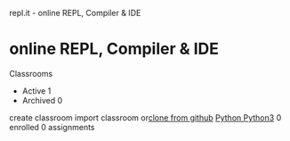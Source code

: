 repl.it - online REPL, Compiler & IDE

# online REPL, Compiler & IDE

Classrooms

- Active 1
- Archived 0

create
classroom
import
classroom
or[clone from github]()
[ Python  Python3](https://repl.it/teacher/classrooms/42006)
0 enrolled
0 assignments